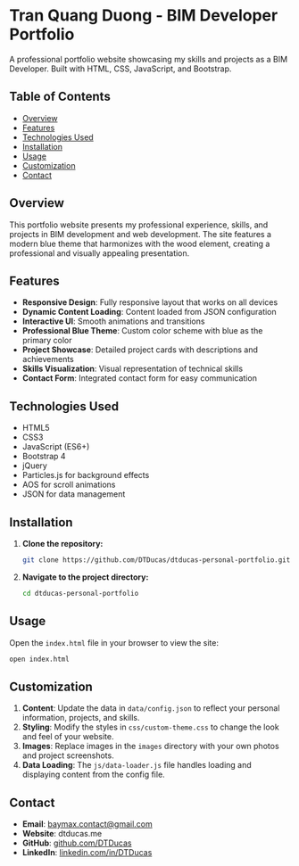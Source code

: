# Tran Quang Duong - BIM Developer Portfolio

A professional portfolio website showcasing my skills and projects as a BIM Developer. Built with HTML, CSS, JavaScript, and Bootstrap.

## Table of Contents

- [Overview](#overview)
- [Features](#features)
- [Technologies Used](#technologies-used)
- [Installation](#installation)
- [Usage](#usage)
- [Customization](#customization)
- [Contact](#contact)

## Overview

This portfolio website presents my professional experience, skills, and projects in BIM development and web development. The site features a modern blue theme that harmonizes with the wood element, creating a professional and visually appealing presentation.

## Features

- **Responsive Design**: Fully responsive layout that works on all devices
- **Dynamic Content Loading**: Content loaded from JSON configuration
- **Interactive UI**: Smooth animations and transitions
- **Professional Blue Theme**: Custom color scheme with blue as the primary color
- **Project Showcase**: Detailed project cards with descriptions and achievements
- **Skills Visualization**: Visual representation of technical skills
- **Contact Form**: Integrated contact form for easy communication

## Technologies Used

- HTML5
- CSS3
- JavaScript (ES6+)
- Bootstrap 4
- jQuery
- Particles.js for background effects
- AOS for scroll animations
- JSON for data management

## Installation

1. **Clone the repository:**

   ```bash
   git clone https://github.com/DTDucas/dtducas-personal-portfolio.git
   ```

2. **Navigate to the project directory:**

   ```bash
   cd dtducas-personal-portfolio
   ```

## Usage

Open the `index.html` file in your browser to view the site:

```bash
open index.html
```

## Customization

1. **Content**: Update the data in `data/config.json` to reflect your personal information, projects, and skills.
2. **Styling**: Modify the styles in `css/custom-theme.css` to change the look and feel of your website.
3. **Images**: Replace images in the `images` directory with your own photos and project screenshots.
4. **Data Loading**: The `js/data-loader.js` file handles loading and displaying content from the config file.

## Contact

- **Email**: <baymax.contact@gmail.com>
- **Website**: dtducas.me
- **GitHub**: [github.com/DTDucas](https://github.com/DTDucas)
- **LinkedIn**: [linkedin.com/in/DTDucas](https://www.linkedin.com/in/DTDucas/)
